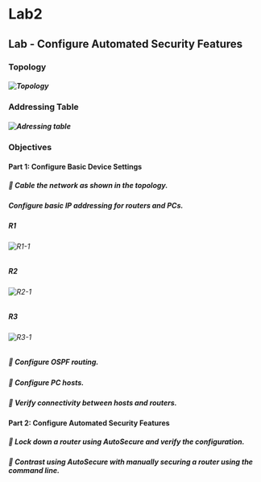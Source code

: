 # Lab2
## Lab - Configure Automated Security Features
### Topology
##### ![Topology](https://user-images.githubusercontent.com/122459067/213380189-26b6bfbf-6f84-4dbe-bec8-9c06ad7a2c1e.png)
###	Addressing Table
##### ![Adressing table](https://user-images.githubusercontent.com/122459067/213380568-19a8a1b5-31b7-4ca4-8929-a34b2a81f4a7.png)
### Objectives
#### Part 1: Configure Basic Device Settings
##### 	Cable the network as shown in the topology.
##### Configure basic IP addressing for routers and PCs.
##### R1
###### ![R1-1](https://user-images.githubusercontent.com/122459067/213383433-12186c1f-63c8-4502-807f-f09996fa053e.png)
##### R2
###### ![R2-1](https://user-images.githubusercontent.com/122459067/213384290-224ac396-22c0-4e6d-8bb9-86683a640ab1.png)
##### R3
###### ![R3-1](https://user-images.githubusercontent.com/122459067/213385140-a069b826-1924-4219-b99b-c822d349f055.png)
##### 	Configure OSPF routing.
##### 	Configure PC hosts.
##### 	Verify connectivity between hosts and routers.
#### Part 2: Configure Automated Security Features
##### 	Lock down a router using AutoSecure and verify the configuration.
##### 	Contrast using AutoSecure with manually securing a router using the command line.
